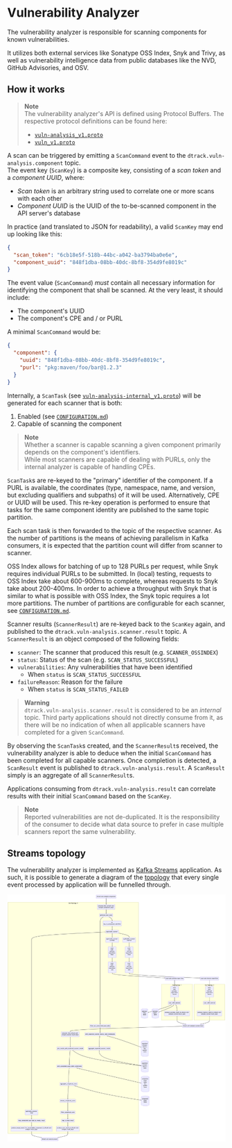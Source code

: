 # Vulnerability Analyzer

The vulnerability analyzer is responsible for scanning components for known vulnerabilities.

It utilizes both external services like Sonatype OSS Index, Snyk and Trivy, as well as vulnerability intelligence
data from public databases like the NVD, GitHub Advisories, and OSV.

## How it works

> **Note**  
> The vulnerability analyzer's API is defined using Protocol Buffers.
> The respective protocol definitions can be found here:
> * [`vuln-analysis_v1.proto`](../proto/src/main/proto/vuln-analysis_v1.proto)
> * [`vuln_v1.proto`](../proto/src/main/proto/vuln_v1.proto)

A scan can be triggered by emitting a `ScanCommand` event to the `dtrack.vuln-analysis.component` topic.  
The event key (`ScanKey`) is a composite key, consisting of a *scan token* and a *component UUID*, where:

* *Scan token* is an arbitrary string used to correlate one or more scans with each other
* *Component UUID* is the UUID of the to-be-scanned component in the API server's database

In practice (and translated to JSON for readability), a valid `ScanKey` may end up looking like this:

```json
{
  "scan_token": "6cb18e5f-518b-44bc-a042-ba3794ba0e6e",
  "component_uuid": "848f1dba-08bb-40dc-8bf8-354d9fe8019c"
}
```

The event value (`ScanCommand`) *must* contain all necessary information for identifying the component that shall be scanned.
At the very least, it should include:

* The component's UUID
* The component's CPE and / or PURL

A minimal `ScanCommand` would be:

```json
{
  "component": {
    "uuid": "848f1dba-08bb-40dc-8bf8-354d9fe8019c",
    "purl": "pkg:maven/foo/bar@1.2.3"
  }
}
```

Internally, a `ScanTask` (see [`vuln-analysis-internal_v1.proto`](../proto/src/main/proto/vuln-analysis-internal_v1.proto)) 
will be generated for each scanner that is both:

1. Enabled (see [`CONFIGURATION.md`])
2. Capable of scanning the component

> **Note**  
> Whether a scanner is capable scanning a given component primarily depends on the component's identifiers.   
> While most scanners are capable of dealing with PURLs, only the internal analyzer is capable of handling CPEs.

`ScanTask`s are re-keyed to the "primary" identifier of the component. If a PURL is available, the coordinates
(type, namespace, name, and version, but excluding qualifiers and subpaths) of it will be used. Alternatively, 
CPE or UUID will be used. This re-key operation is performed to ensure that tasks for the same component identity
are published to the same topic partition.

Each scan task is then forwarded to the topic of the respective scanner. As the number of partitions is the means of
achieving parallelism in Kafka consumers, it is expected that the partition count will differ from scanner to scanner.

OSS Index allows for batching of up to 128 PURLs per request, while Snyk requires individual PURLs to be submitted.
In (local) testing, requests to OSS Index take about 600-900ms to complete, whereas requests to Snyk take about 200-400ms.
In order to achieve a throughput with Snyk that is similar to what is possible with OSS Index, the Snyk topic requires
a lot more partitions. The number of partitions are configurable for each scanner, see [`CONFIGURATION.md`].

Scanner results (`ScannerResult`) are re-keyed back to the `ScanKey` again, and published to
the `dtrack.vuln-analysis.scanner.result` topic. A `ScannerResult` is an object composed of the following fields:

* `scanner`: The scanner that produced this result (e.g. `SCANNER_OSSINDEX`)
* `status`: Status of the scan (e.g. `SCAN_STATUS_SUCCESSFUL`)
* `vulnerabilities`: Any vulnerabilities that have been identified
  * When `status` is `SCAN_STATUS_SUCCESSFUL`
* `failureReason`: Reason for the failure
  * When `status` is `SCAN_STATUS_FAILED`

> **Warning**  
> `dtrack.vuln-analysis.scanner.result` is considered to be an *internal* topic. Third party applications should not
> directly consume from it, as there will be no indication of when all applicable scanners have completed for a given
> `ScanCommand`.

By observing the `ScanTask`s created, and the `ScannerResult`s received, the vulnerability analyzer is able 
to deduce when the initial `ScanCommand` has been completed for all capable scanners. Once completion is detected, 
a `ScanResult` event is published to `dtrack.vuln-analysis.result`. A `ScanResult` simply is an aggregate of
all `ScannerResult`s.

Applications consuming from `dtrack.vuln-analysis.result` can correlate results with their initial `ScanCommand`
based on the `ScanKey`.

> **Note**  
> Reported vulnerabilities are not de-duplicated. It is the responsibility of the consumer to decide what data
> source to prefer in case multiple scanners report the same vulnerability. 

## Streams topology

The vulnerability analyzer is implemented as [Kafka Streams] application. As such, it is possible to generate a diagram
of the [topology] that every single event processed by application will be funnelled through.

![Kafka Streams Topology](../docs/vuln-analyzer_topology.png)

[`CONFIGURATION.md`]: ../CONFIGURATION.md
[Kafka Streams]: https://kafka.apache.org/33/documentation/streams/core-concepts
[topology]: https://kafka.apache.org/33/documentation/streams/core-concepts#streams_topology